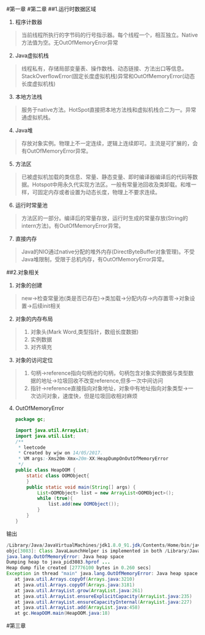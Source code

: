 #第一章
#第二章
##1.运行时数据区域
 1. 程序计数器
 > 当前线程所执行的字节码的行号指示器。每个线程一个，相互独立。Native方法值为空。无OutOfMemoryError异常
 2. Java虚拟机栈
 > 线程私有，存储局部变量表、操作数栈、动态链接、方法出口等信息。StackOverflowError(固定长度虚拟机栈)异常和OutOfMemoryError(动态长度虚拟机栈)
 3. 本地方法栈
 > 服务于native方法。HotSpot直接把本地方法栈和虚拟机栈合二为一。异常通虚拟机栈。
 4. Java堆
 > 存放对象实例。物理上不一定连续，逻辑上连续即可。主流是可扩展的，会有OutOfMemoryError异常。
 5. 方法区
 > 已被虚拟机加载的类信息、常量、静态变量、即时编译器编译后的代码等数据。Hotspot中用永久代实现方法区。一般有常量池回收及类卸载。和堆一样，可固定内存或者设置为动态长度，物理上不要求连续。
 6. 运行时常量池
 > 方法区的一部分。编译后的常量存放，运行时生成的常量存放(String的intern方法)。有OutOfMemoryError异常。
 7. 直接内存
 > Java的NIO通过native分配的堆外内存(DirectByteBuffer对象管理)。不受Java堆限制，受限于总机内存，有OutOfMemoryError异常。
 
##2.对象相关
 1. 对象的创建
 > new->检查常量池(类是否已存在)->类加载->分配内存->内存置零->对象设置->后续init相关
 2. 对象的内存布局
 > 1. 对象头(Mark Word,类型指针，数组长度数据)
 > 2. 实例数据
 > 3. 对齐填充
 3. 对象的访问定位
 > 1. 句柄->reference指向句柄池的句柄，句柄包含对象实例数据与类型数据的地址->垃圾回收不改变reference,但多一次中间访问
 > 2. 指针->reference直接指向对象地址，对象中有地址指向对象类型->一次访问对象，速度快，但是垃圾回收相对麻烦
 4. OutOfMemoryError
    ```java
    package gc;
    
    import java.util.ArrayList;
    import java.util.List;
    /**
     * leetcode
     * Created by wjw on 14/05/2017.
     * VM args:-Xms20m-Xmx=20m-XX:HeapDumpOnOutOfMemoryError
     */
    public class HeapOOM {
        static class OOMObject{
        }
        public static void main(String[] args) {
            List<OOMObject> list = new ArrayList<OOMObject>();
            while (true){
                list.add(new OOMObject());
            }
        }
    }
    ```
 输出
 ```java
 /Library/Java/JavaVirtualMachines/jdk1.8.0_91.jdk/Contents/Home/bin/java -Xms20m -Xmx20m -XX:+HeapDumpOnOutOfMemoryError "-javaagent:/Applications/IntelliJ IDEA.app/Contents/lib/idea_rt.jar=58548:/Applications/IntelliJ IDEA.app/Contents/bin" -Dfile.encoding=UTF-8 -classpath /Library/Java/JavaVirtualMachines/jdk1.8.0_91.jdk/Contents/Home/jre/lib/charsets.jar:/Library/Java/JavaVirtualMachines/jdk1.8.0_91.jdk/Contents/Home/jre/lib/deploy.jar:/Library/Java/JavaVirtualMachines/jdk1.8.0_91.jdk/Contents/Home/jre/lib/ext/cldrdata.jar:/Library/Java/JavaVirtualMachines/jdk1.8.0_91.jdk/Contents/Home/jre/lib/ext/dnsns.jar:/Library/Java/JavaVirtualMachines/jdk1.8.0_91.jdk/Contents/Home/jre/lib/ext/jaccess.jar:/Library/Java/JavaVirtualMachines/jdk1.8.0_91.jdk/Contents/Home/jre/lib/ext/jfxrt.jar:/Library/Java/JavaVirtualMachines/jdk1.8.0_91.jdk/Contents/Home/jre/lib/ext/localedata.jar:/Library/Java/JavaVirtualMachines/jdk1.8.0_91.jdk/Contents/Home/jre/lib/ext/nashorn.jar:/Library/Java/JavaVirtualMachines/jdk1.8.0_91.jdk/Contents/Home/jre/lib/ext/sunec.jar:/Library/Java/JavaVirtualMachines/jdk1.8.0_91.jdk/Contents/Home/jre/lib/ext/sunjce_provider.jar:/Library/Java/JavaVirtualMachines/jdk1.8.0_91.jdk/Contents/Home/jre/lib/ext/sunpkcs11.jar:/Library/Java/JavaVirtualMachines/jdk1.8.0_91.jdk/Contents/Home/jre/lib/ext/zipfs.jar:/Library/Java/JavaVirtualMachines/jdk1.8.0_91.jdk/Contents/Home/jre/lib/javaws.jar:/Library/Java/JavaVirtualMachines/jdk1.8.0_91.jdk/Contents/Home/jre/lib/jce.jar:/Library/Java/JavaVirtualMachines/jdk1.8.0_91.jdk/Contents/Home/jre/lib/jfr.jar:/Library/Java/JavaVirtualMachines/jdk1.8.0_91.jdk/Contents/Home/jre/lib/jfxswt.jar:/Library/Java/JavaVirtualMachines/jdk1.8.0_91.jdk/Contents/Home/jre/lib/jsse.jar:/Library/Java/JavaVirtualMachines/jdk1.8.0_91.jdk/Contents/Home/jre/lib/management-agent.jar:/Library/Java/JavaVirtualMachines/jdk1.8.0_91.jdk/Contents/Home/jre/lib/plugin.jar:/Library/Java/JavaVirtualMachines/jdk1.8.0_91.jdk/Contents/Home/jre/lib/resources.jar:/Library/Java/JavaVirtualMachines/jdk1.8.0_91.jdk/Contents/Home/jre/lib/rt.jar:/Library/Java/JavaVirtualMachines/jdk1.8.0_91.jdk/Contents/Home/lib/ant-javafx.jar:/Library/Java/JavaVirtualMachines/jdk1.8.0_91.jdk/Contents/Home/lib/dt.jar:/Library/Java/JavaVirtualMachines/jdk1.8.0_91.jdk/Contents/Home/lib/javafx-mx.jar:/Library/Java/JavaVirtualMachines/jdk1.8.0_91.jdk/Contents/Home/lib/jconsole.jar:/Library/Java/JavaVirtualMachines/jdk1.8.0_91.jdk/Contents/Home/lib/packager.jar:/Library/Java/JavaVirtualMachines/jdk1.8.0_91.jdk/Contents/Home/lib/sa-jdi.jar:/Library/Java/JavaVirtualMachines/jdk1.8.0_91.jdk/Contents/Home/lib/tools.jar:/Users/wjw/workspaces/leetcode/target/classes:/Users/wjw/.m2/repository/org/jetbrains/annotations-java5/15.0/annotations-java5-15.0.jar gc.HeapOOM
 objc[3083]: Class JavaLaunchHelper is implemented in both /Library/Java/JavaVirtualMachines/jdk1.8.0_91.jdk/Contents/Home/bin/java (0x10299f4c0) and /Library/Java/JavaVirtualMachines/jdk1.8.0_91.jdk/Contents/Home/jre/lib/libinstrument.dylib (0x102a674e0). One of the two will be used. Which one is undefined.
 java.lang.OutOfMemoryError: Java heap space
 Dumping heap to java_pid3083.hprof ...
 Heap dump file created [27776100 bytes in 0.260 secs]
 Exception in thread "main" java.lang.OutOfMemoryError: Java heap space
 	at java.util.Arrays.copyOf(Arrays.java:3210)
 	at java.util.Arrays.copyOf(Arrays.java:3181)
 	at java.util.ArrayList.grow(ArrayList.java:261)
 	at java.util.ArrayList.ensureExplicitCapacity(ArrayList.java:235)
 	at java.util.ArrayList.ensureCapacityInternal(ArrayList.java:227)
 	at java.util.ArrayList.add(ArrayList.java:458)
 	at gc.HeapOOM.main(HeapOOM.java:18)

 ```
#第三章